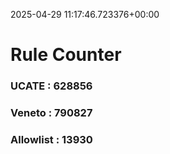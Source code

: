 2025-04-29 11:17:46.723376+00:00
# Rule Counter 
 ### UCATE : 628856

 ### Veneto : 790827

 ### Allowlist : 13930